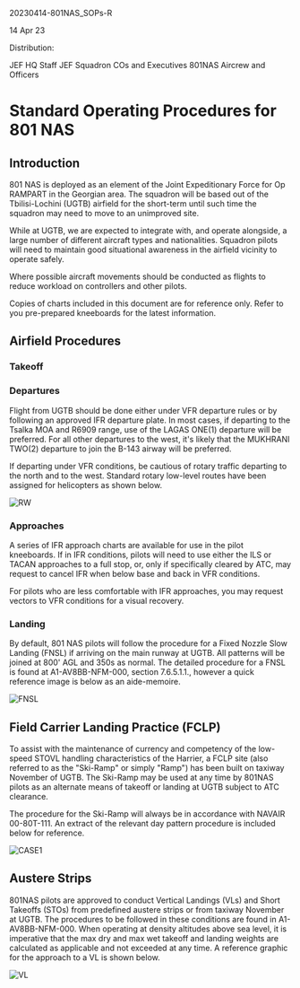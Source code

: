 20230414-801NAS_SOPs-R

14 Apr 23

Distribution:

JEF HQ Staff
JEF Squadron COs and Executives
801NAS Aircrew and Officers

# Standard Operating Procedures for 801 NAS

## Introduction

801 NAS is deployed as an element of the Joint Expeditionary Force for Op RAMPART in the Georgian area.
The squadron will be based out of the Tbilisi-Lochini (UGTB) airfield for the short-term until such time the squadron may need to move to an unimproved site.

While at UGTB, we are expected to integrate with, and operate alongside, a large number of different aircraft types and nationalities.
Squadron pilots will need to maintain good situational awareness in the airfield vicinity to operate safely.

Where possible aircraft movements should be conducted as flights to reduce workload on controllers and other pilots.

Copies of charts included in this document are for reference only.
Refer to you pre-prepared kneeboards for the latest information.

## Airfield Procedures

### Takeoff

### Departures

Flight from UGTB should be done either under VFR departure rules or by following an approved IFR departure plate.
In most cases, if departing to the Tsalka MOA and R6909 range, use of the LAGAS ONE(1) departure will be preferred.
For all other departures to the west, it's likely that the MUKHRANI TWO(2) departure to join the B-143 airway will be preferred.

If departing under VFR conditions, be cautious of rotary traffic departing to the north and to the west.
Standard rotary low-level routes have been assigned for helicopters as shown below.

![RW](RW.png)

### Approaches

A series of IFR approach charts are available for use in the pilot kneeboards.
If in IFR conditions, pilots will need to use either the ILS or TACAN approaches to a full stop, or, only if specifically cleared by ATC, may request to cancel IFR when below base and back in VFR conditions.

For pilots who are less comfortable with IFR approaches, you may request vectors to VFR conditions for a visual recovery.

### Landing

By default, 801 NAS pilots will follow the procedure for a Fixed Nozzle Slow Landing (FNSL) if arriving on the main runway at UGTB.
All patterns will be joined at 800' AGL and 350s as normal.
The detailed procedure for a FNSL is found at A1-AV8BB-NFM-000, section 7.6.5.1.1., however a quick reference image is below as an aide-memoire.

![FNSL](FNSL.png)

## Field Carrier Landing Practice (FCLP)

To assist with the maintenance of currency and competency of the low-speed STOVL handling characteristics of the Harrier, a FCLP site (also referred to as the "Ski-Ramp" or simply "Ramp") has been built on taxiway November of UGTB.
The Ski-Ramp may be used at any time by 801NAS pilots as an alternate means of takeoff or landing at UGTB subject to ATC clearance.

The procedure for the Ski-Ramp will always be in accordance with NAVAIR 00-80T-111.
An extract of the relevant day pattern procedure is included below for reference.

![CASE1](CASE1.png)

## Austere Strips

801NAS pilots are approved to conduct Vertical Landings (VLs) and Short Takeoffs (STOs) from predefined austere strips or from taxiway November at UGTB.
The procedures to be followed in these conditions are found in A1-AV8BB-NFM-000.
When operating at density altitudes above sea level, it is imperative that the max dry and max wet takeoff and landing weights are calculated as applicable and not exceeded at any time.
A reference graphic for the approach to a VL is shown below.

![VL](VL.png)
